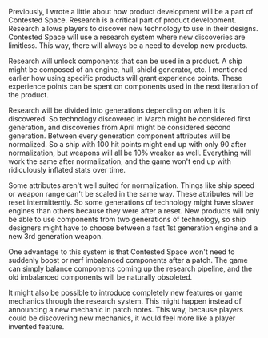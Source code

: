 Previously, I wrote a little about how product development will be a part of Contested Space. Research is a critical part of product development. Research allows players to discover new technology to use in their designs. Contested Space will use a research system where new discoveries are limitless. This way, there will always be a need to develop new products.

Research will unlock components that can be used in a product. A ship might be composed of an engine, hull, shield generator, etc. I mentioned earlier how using specific products will grant experience points. These experience points can be spent on components used in the next iteration of the product.

Research will be divided into generations depending on when it is discovered. So technology discovered in March might be considered first generation, and discoveries from April might be considered second generation. Between every generation component attributes will be normalized. So a ship with 100 hit points might end up with only 90 after normalization, but weapons will all be 10% weaker as well. Everything will work the same after normalization, and the game won't end up with ridiculously inflated stats over time.

Some attributes aren't well suited for normalization. Things like ship speed or weapon range can't be scaled in the same way. These attributes will be reset intermittently. So some generations of technology might have slower engines than others because they were after a reset. New products will only be able to use components from two generations of technology, so ship designers might have to choose between a fast 1st generation engine and a new 3rd generation weapon.

One advantage to this system is that Contested Space won't need to suddenly boost or nerf imbalanced components after a patch. The game can simply balance components coming up the research pipeline, and the old imbalanced components will be naturally obsoleted.

It might also be possible to introduce completely new features or game mechanics through the research system. This might happen instead of announcing a new mechanic in patch notes. This way, because players could be discovering new mechanics, it would feel more like a player invented feature.
